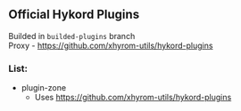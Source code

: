 ## Official Hykord Plugins

Builded in `builded-plugins` branch  
Proxy - https://github.com/xhyrom-utils/hykord-plugins  

### List:
- plugin-zone
  - Uses https://github.com/xhyrom-utils/hykord-plugins